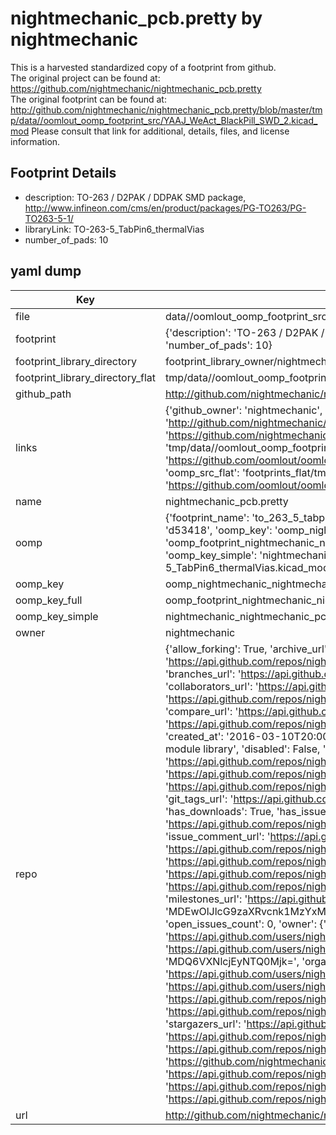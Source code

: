 # nightmechanic_pcb.pretty by nightmechanic  
This is a harvested standardized copy of a footprint from github.  
The original project can be found at:  
https://github.com/nightmechanic/nightmechanic_pcb.pretty  
The original footprint can be found at:
http://github.com/nightmechanic/nightmechanic_pcb.pretty/blob/master/tmp/data//oomlout_oomp_footprint_src/YAAJ_WeAct_BlackPill_SWD_2.kicad_mod
Please consult that link for additional, details, files, and license information.  
## Footprint Details
* description: TO-263 / D2PAK / DDPAK SMD package, http://www.infineon.com/cms/en/product/packages/PG-TO263/PG-TO263-5-1/  
* libraryLink: TO-263-5_TabPin6_thermalVias  
* number_of_pads: 10  
## yaml dump  
| Key | Value |  
| --- | --- |  
| file | data//oomlout_oomp_footprint_src/nightmechanic_pcb.pretty/TO-263-5_TabPin6_thermalVias.kicad_mod |  
| footprint | {'description': 'TO-263 / D2PAK / DDPAK SMD package, http://www.infineon.com/cms/en/product/packages/PG-TO263/PG-TO263-5-1/', 'libraryLink': 'TO-263-5_TabPin6_thermalVias', 'number_of_pads': 10} |  
| footprint_library_directory | footprint_library_owner/nightmechanic_nightmechanic_pcb.pretty |  
| footprint_library_directory_flat | tmp/data//oomlout_oomp_footprint_src/footprints_flat/nightmechanic_nightmechanic_pcb_to_263_5_tabpin6_thermalvias/working |  
| github_path | http://github.com/nightmechanic/nightmechanic_pcb.pretty/blob/master/tmp/data//oomlout_oomp_footprint_src/TO-263-5_TabPin6_thermalVias.kicad_mod |  
| links | {'github_owner': 'nightmechanic', 'github_repo_name': 'nightmechanic_pcb.pretty', 'github_src': 'http://github.com/nightmechanic/nightmechanic_pcb.pretty/blob/master/tmp/data//oomlout_oomp_footprint_src/YAAJ_WeAct_BlackPill_SWD_2.kicad_mod', 'github_src_repo': 'https://github.com/nightmechanic/nightmechanic_pcb.pretty', 'oomp_bot': 'tmp/data//oomlout_oomp_footprint_src/footprints/nightmechanic_nightmechanic_pcb_to_263_5_tabpin6_thermalvias/working', 'oomp_bot_github': 'https://github.com/oomlout/oomlout_oomp_footprint_bot/tree/main/tmp/data//oomlout_oomp_footprint_src/footprints/nightmechanic_nightmechanic_pcb_to_263_5_tabpin6_thermalvias/working', 'oomp_src_flat': 'footprints_flat/tmp/data//oomlout_oomp_footprint_src/footprints_flat/nightmechanic_nightmechanic_pcb_to_263_5_tabpin6_thermalvias/working', 'oomp_src_flat_github': 'https://github.com/oomlout/oomlout_oomp_footprint_src/tree/main/tmp/data//oomlout_oomp_footprint_src/footprints_flat/nightmechanic_nightmechanic_pcb_to_263_5_tabpin6_thermalvias/working'} |  
| name | nightmechanic_pcb.pretty |  
| oomp | {'footprint_name': 'to_263_5_tabpin6_thermalvias', 'library_name': 'nightmechanic_pcb', 'md5': 'd53418b28e1057e858e8261efb3b155b', 'md5_10': 'd53418b28e', 'md5_5': 'd5341', 'md5_6': 'd53418', 'oomp_key': 'oomp_nightmechanic_nightmechanic_pcb_to_263_5_tabpin6_thermalvias', 'oomp_key_extra': 'oomp_footprint_nightmechanic_nightmechanic_pcb_to_263_5_tabpin6_thermalvias', 'oomp_key_full': 'oomp_footprint_nightmechanic_nightmechanic_pcb_to_263_5_tabpin6_thermalvias_d53418', 'oomp_key_simple': 'nightmechanic_nightmechanic_pcb_to_263_5_tabpin6_thermalvias', 'original_filename': 'data//oomlout_oomp_footprint_src/nightmechanic_pcb.pretty/TO-263-5_TabPin6_thermalVias.kicad_mod', 'owner_name': 'nightmechanic'} |  
| oomp_key | oomp_nightmechanic_nightmechanic_pcb_to_263_5_tabpin6_thermalvias |  
| oomp_key_full | oomp_footprint_nightmechanic_nightmechanic_pcb_to_263_5_tabpin6_thermalvias |  
| oomp_key_simple | nightmechanic_nightmechanic_pcb_to_263_5_tabpin6_thermalvias |  
| owner | nightmechanic |  
| repo | {'allow_forking': True, 'archive_url': 'https://api.github.com/repos/nightmechanic/nightmechanic_pcb.pretty/{archive_format}{/ref}', 'archived': False, 'assignees_url': 'https://api.github.com/repos/nightmechanic/nightmechanic_pcb.pretty/assignees{/user}', 'blobs_url': 'https://api.github.com/repos/nightmechanic/nightmechanic_pcb.pretty/git/blobs{/sha}', 'branches_url': 'https://api.github.com/repos/nightmechanic/nightmechanic_pcb.pretty/branches{/branch}', 'clone_url': 'https://github.com/nightmechanic/nightmechanic_pcb.pretty.git', 'collaborators_url': 'https://api.github.com/repos/nightmechanic/nightmechanic_pcb.pretty/collaborators{/collaborator}', 'comments_url': 'https://api.github.com/repos/nightmechanic/nightmechanic_pcb.pretty/comments{/number}', 'commits_url': 'https://api.github.com/repos/nightmechanic/nightmechanic_pcb.pretty/commits{/sha}', 'compare_url': 'https://api.github.com/repos/nightmechanic/nightmechanic_pcb.pretty/compare/{base}...{head}', 'contents_url': 'https://api.github.com/repos/nightmechanic/nightmechanic_pcb.pretty/contents/{+path}', 'contributors_url': 'https://api.github.com/repos/nightmechanic/nightmechanic_pcb.pretty/contributors', 'created_at': '2016-03-10T20:00:26Z', 'default_branch': 'master', 'deployments_url': 'https://api.github.com/repos/nightmechanic/nightmechanic_pcb.pretty/deployments', 'description': 'Kicad module library', 'disabled': False, 'downloads_url': 'https://api.github.com/repos/nightmechanic/nightmechanic_pcb.pretty/downloads', 'events_url': 'https://api.github.com/repos/nightmechanic/nightmechanic_pcb.pretty/events', 'fork': False, 'forks': 0, 'forks_count': 0, 'forks_url': 'https://api.github.com/repos/nightmechanic/nightmechanic_pcb.pretty/forks', 'full_name': 'nightmechanic/nightmechanic_pcb.pretty', 'git_commits_url': 'https://api.github.com/repos/nightmechanic/nightmechanic_pcb.pretty/git/commits{/sha}', 'git_refs_url': 'https://api.github.com/repos/nightmechanic/nightmechanic_pcb.pretty/git/refs{/sha}', 'git_tags_url': 'https://api.github.com/repos/nightmechanic/nightmechanic_pcb.pretty/git/tags{/sha}', 'git_url': 'git://github.com/nightmechanic/nightmechanic_pcb.pretty.git', 'has_discussions': False, 'has_downloads': True, 'has_issues': True, 'has_pages': False, 'has_projects': True, 'has_wiki': True, 'homepage': None, 'hooks_url': 'https://api.github.com/repos/nightmechanic/nightmechanic_pcb.pretty/hooks', 'html_url': 'https://github.com/nightmechanic/nightmechanic_pcb.pretty', 'id': 53613076, 'is_template': False, 'issue_comment_url': 'https://api.github.com/repos/nightmechanic/nightmechanic_pcb.pretty/issues/comments{/number}', 'issue_events_url': 'https://api.github.com/repos/nightmechanic/nightmechanic_pcb.pretty/issues/events{/number}', 'issues_url': 'https://api.github.com/repos/nightmechanic/nightmechanic_pcb.pretty/issues{/number}', 'keys_url': 'https://api.github.com/repos/nightmechanic/nightmechanic_pcb.pretty/keys{/key_id}', 'labels_url': 'https://api.github.com/repos/nightmechanic/nightmechanic_pcb.pretty/labels{/name}', 'language': None, 'languages_url': 'https://api.github.com/repos/nightmechanic/nightmechanic_pcb.pretty/languages', 'license': None, 'merges_url': 'https://api.github.com/repos/nightmechanic/nightmechanic_pcb.pretty/merges', 'milestones_url': 'https://api.github.com/repos/nightmechanic/nightmechanic_pcb.pretty/milestones{/number}', 'mirror_url': None, 'name': 'nightmechanic_pcb.pretty', 'network_count': 0, 'node_id': 'MDEwOlJlcG9zaXRvcnk1MzYxMzA3Ng==', 'notifications_url': 'https://api.github.com/repos/nightmechanic/nightmechanic_pcb.pretty/notifications{?since,all,participating}', 'open_issues': 0, 'open_issues_count': 0, 'owner': {'avatar_url': 'https://avatars.githubusercontent.com/u/1254429?v=4', 'events_url': 'https://api.github.com/users/nightmechanic/events{/privacy}', 'followers_url': 'https://api.github.com/users/nightmechanic/followers', 'following_url': 'https://api.github.com/users/nightmechanic/following{/other_user}', 'gists_url': 'https://api.github.com/users/nightmechanic/gists{/gist_id}', 'gravatar_id': '', 'html_url': 'https://github.com/nightmechanic', 'id': 1254429, 'login': 'nightmechanic', 'node_id': 'MDQ6VXNlcjEyNTQ0Mjk=', 'organizations_url': 'https://api.github.com/users/nightmechanic/orgs', 'received_events_url': 'https://api.github.com/users/nightmechanic/received_events', 'repos_url': 'https://api.github.com/users/nightmechanic/repos', 'site_admin': False, 'starred_url': 'https://api.github.com/users/nightmechanic/starred{/owner}{/repo}', 'subscriptions_url': 'https://api.github.com/users/nightmechanic/subscriptions', 'type': 'User', 'url': 'https://api.github.com/users/nightmechanic'}, 'private': False, 'pulls_url': 'https://api.github.com/repos/nightmechanic/nightmechanic_pcb.pretty/pulls{/number}', 'pushed_at': '2022-09-12T13:57:36Z', 'releases_url': 'https://api.github.com/repos/nightmechanic/nightmechanic_pcb.pretty/releases{/id}', 'size': 959, 'ssh_url': 'git@github.com:nightmechanic/nightmechanic_pcb.pretty.git', 'stargazers_count': 0, 'stargazers_url': 'https://api.github.com/repos/nightmechanic/nightmechanic_pcb.pretty/stargazers', 'statuses_url': 'https://api.github.com/repos/nightmechanic/nightmechanic_pcb.pretty/statuses/{sha}', 'subscribers_count': 1, 'subscribers_url': 'https://api.github.com/repos/nightmechanic/nightmechanic_pcb.pretty/subscribers', 'subscription_url': 'https://api.github.com/repos/nightmechanic/nightmechanic_pcb.pretty/subscription', 'svn_url': 'https://github.com/nightmechanic/nightmechanic_pcb.pretty', 'tags_url': 'https://api.github.com/repos/nightmechanic/nightmechanic_pcb.pretty/tags', 'teams_url': 'https://api.github.com/repos/nightmechanic/nightmechanic_pcb.pretty/teams', 'temp_clone_token': None, 'topics': [], 'trees_url': 'https://api.github.com/repos/nightmechanic/nightmechanic_pcb.pretty/git/trees{/sha}', 'updated_at': '2022-09-11T21:59:20Z', 'url': 'https://api.github.com/repos/nightmechanic/nightmechanic_pcb.pretty', 'visibility': 'public', 'watchers': 0, 'watchers_count': 0, 'web_commit_signoff_required': False} |  
| url | http://github.com/nightmechanic/nightmechanic_pcb.pretty |  

